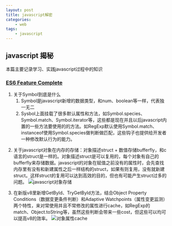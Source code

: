 ```yaml
---
layout: post
title: javascript解密
categories:
    - web
tags:
    - javascript
---
```


## javascript 揭秘
本篇主要记录学习、实践javascript过程中的知识

### [ES6 Feature Complete](https://zhuanlan.zhihu.com/p/21543787)
1. 关于Symbol到底是什么
	1. Symbol是javascript新增的数据类型，和num、boolean等一样，代表独一无二
	2. Sysbol上面挂载了很多默认属性和方法，如Symbol.species、Symbol.match、Symbol.iterator等，这些都是现在并且以后javascript内置的一些方法要使用的的方法。如RegExp默认使用Symbol.match、instanceof使用Symbol.species做判断做匹配，这些钩子也提供给开发者一种修改默认行为的能力。

<!-- more -->
2. 关于javascript对象在内存的存储：对象描述struct + 数值存储bufferfly，和c语言的struct是一样的。对象描述struct是可以复用的，每个对象有自己的bufferfly来存储数据。javascript的对象在赋值之前没有的属性时，会先查找内存里有没有和新建属性之后一样结构的struct，如果有则复用，没有就新建struct。这样struct的复用可以达到高效的目的，但也有可能产生struct过多的问题。
![javascript对象存储](https://webkit.org/wp-content/uploads/Figure-3.png)

3. 在新版v8里新增GetById、TryGetById方法，结合Object Property Conditions（数据变更条件判断）和Adaptive Watchpoints（属性变更监测）两个特性，来对常使用并且不常修改的属性进行cache，如RegExp的match、Object.toString等，虽然这些判断会带来一些cost，但这些可以均可以提高v8的效率。
![对象属性cache](https://webkit.org/wp-content/uploads/Figure-7-2.png)
